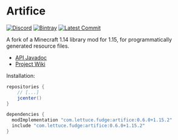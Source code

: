 # Artifice
[![Discord](https://img.shields.io/discord/219787567262859264?color=blue&label=Discord)](https://discord.gg/CFaCu97)
[![Bintray](https://api.bintray.com/packages/natanfudge/libs/artifice/images/download.svg)](https://bintray.com/beta/#/natanfudge/libs/artifice?tab=overview)
[![Latest Commit](https://img.shields.io/github/last-commit/natanfudge/artifice)](https://github.com/natanfudge/artifice/commits/master)

A fork of a Minecraft 1.14 library mod for 1.15, for programmatically generated resource files.

- [API Javadoc](https://htmlpreview.github.io/?https://github.com/artificemc/artifice/blob/master/doc/index.html)
- [Project Wiki](https://github.com/swordglowsblue/artifice/wiki)

Installation: 

```gradle
repositories { 
    // [...]
    jcenter() 
}

dependencies {
  modImplementation "com.lettuce.fudge:artifice:0.6.0+1.15.2"
  include "com.lettuce.fudge:artifice:0.6.0+1.15.2"
}
```